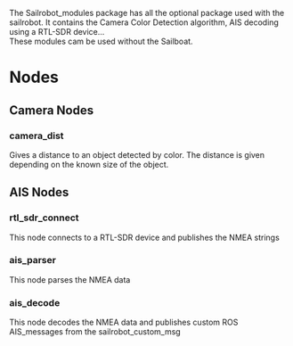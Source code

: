 The Sailrobot_modules package has all the optional package used with the sailrobot.
It contains the Camera Color Detection algorithm, AIS decoding using a RTL-SDR device...  
These modules cam be used without the Sailboat.

# Nodes
## Camera Nodes
### camera_dist
Gives a distance to an object detected by color. The distance is given depending on the known size of the object.

## AIS Nodes
### rtl_sdr_connect
This node connects to a RTL-SDR device and publishes the NMEA strings

### ais_parser
This node parses the NMEA data

### ais_decode
This node decodes the NMEA data and publishes custom ROS AIS_messages from the sailrobot_custom_msg
